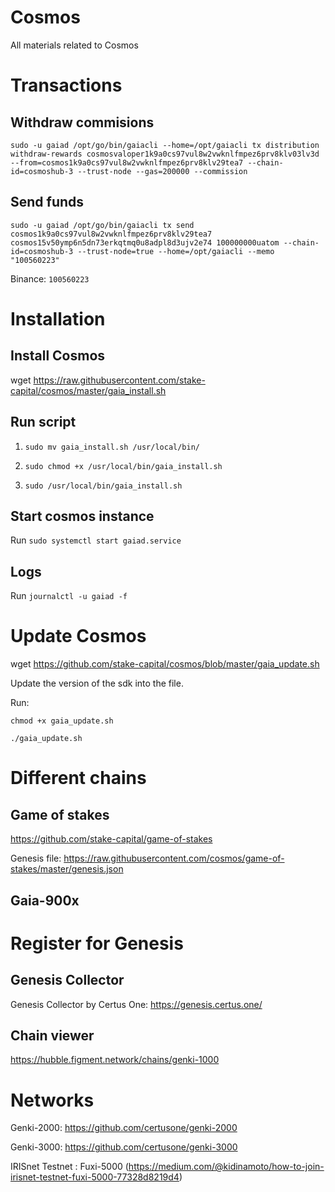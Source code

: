 # Cosmos
All materials related to Cosmos 

# Transactions

## Withdraw commisions

`sudo -u gaiad /opt/go/bin/gaiacli --home=/opt/gaiacli tx distribution withdraw-rewards cosmosvaloper1k9a0cs97vul8w2vwknlfmpez6prv8klv03lv3d --from=cosmos1k9a0cs97vul8w2vwknlfmpez6prv8klv29tea7 --chain-id=cosmoshub-3 --trust-node --gas=200000 --commission`

## Send funds

`sudo -u gaiad /opt/go/bin/gaiacli tx send cosmos1k9a0cs97vul8w2vwknlfmpez6prv8klv29tea7 cosmos15v50ymp6n5dn73erkqtmq0u8adpl8d3ujv2e74 100000000uatom --chain-id=cosmoshub-3 --trust-node=true --home=/opt/gaiacli --memo "100560223"`

Binance: `100560223`

# Installation 

## Install Cosmos 
wget https://raw.githubusercontent.com/stake-capital/cosmos/master/gaia_install.sh

## Run script
1. `sudo mv gaia_install.sh /usr/local/bin/ `

2. `sudo chmod +x /usr/local/bin/gaia_install.sh`

3. `sudo /usr/local/bin/gaia_install.sh`

## Start cosmos instance 
Run `sudo systemctl start gaiad.service`

## Logs 
Run `journalctl -u gaiad -f`

# Update Cosmos 
wget https://github.com/stake-capital/cosmos/blob/master/gaia_update.sh

Update the version of the sdk into the file. 

Run: 

`chmod +x gaia_update.sh`

`./gaia_update.sh`


# Different chains

## Game of stakes
https://github.com/stake-capital/game-of-stakes

Genesis file: https://raw.githubusercontent.com/cosmos/game-of-stakes/master/genesis.json

## Gaia-900x


# Register for Genesis 

## Genesis Collector

Genesis Collector by Certus One: https://genesis.certus.one/

## Chain viewer

https://hubble.figment.network/chains/genki-1000

# Networks 

Genki-2000: https://github.com/certusone/genki-2000

Genki-3000: https://github.com/certusone/genki-3000

IRISnet Testnet : Fuxi-5000 (https://medium.com/@kidinamoto/how-to-join-irisnet-testnet-fuxi-5000-77328d8219d4)

